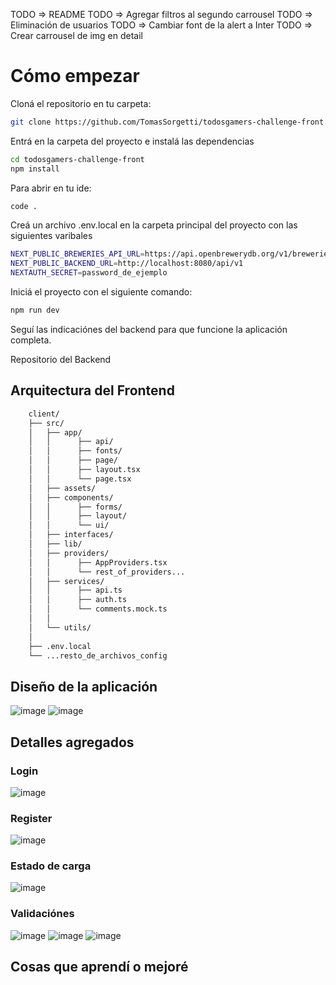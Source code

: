 TODO => README
TODO => Agregar filtros al segundo carrousel
TODO => Eliminación de usuarios
TODO => Cambiar font de la alert a Inter
TODO => Crear carrousel de img en detail

# Cómo empezar

Cloná el repositorio en tu carpeta:

```bash
git clone https://github.com/TomasSorgetti/todosgamers-challenge-front.git
```

Entrá en la carpeta del proyecto e instalá las dependencias

```bash
cd todosgamers-challenge-front
npm install
```

Para abrir en tu ide:

```bash
code .
```

Creá un archivo .env.local en la carpeta principal del proyecto con las siguientes varibales

```bash
NEXT_PUBLIC_BREWERIES_API_URL=https://api.openbrewerydb.org/v1/breweries
NEXT_PUBLIC_BACKEND_URL=http://localhost:8080/api/v1
NEXTAUTH_SECRET=password_de_ejemplo
```

Iniciá el proyecto con el siguiente comando:

```bash
npm run dev
```

Seguí las indicaciónes del backend para que funcione la aplicación completa.

Repositorio del Backend

## Arquitectura del Frontend

```bash
    client/
    ├── src/
    │   ├── app/
    │   │      ├── api/
    │   │      ├── fonts/
    │   │      ├── page/
    │   │      ├── layout.tsx
    │   │      └── page.tsx
    │   ├── assets/
    │   ├── components/
    │   │      ├── forms/
    │   │      ├── layout/
    │   │      └── ui/
    │   ├── interfaces/
    │   ├── lib/
    │   ├── providers/
    │   │      ├── AppProviders.tsx
    │   │      └── rest_of_providers...
    │   ├── services/
    │   │      ├── api.ts
    │   │      ├── auth.ts
    │   │      └── comments.mock.ts
    │   │
    │   └── utils/
    │
    ├── .env.local
    └── ...resto_de_archivos_config
```

## Diseño de la aplicación
![image](https://github.com/user-attachments/assets/a047dba4-9e72-4541-b787-e4ccca81edb3)
![image](https://github.com/user-attachments/assets/67eeb0c8-a4cb-44e5-bf98-852e5d9068aa)

## Detalles agregados
### Login
![image](https://github.com/user-attachments/assets/6efc0e13-1a29-4a75-b7b5-eeb2ffc7e617)

### Register
![image](https://github.com/user-attachments/assets/01c1ed8c-ea7a-46ff-af9d-0332dc08a1f2)

### Estado de carga
![image](https://github.com/user-attachments/assets/85194dca-c800-43f8-8884-3e880812c2d6)

### Validaciónes
![image](https://github.com/user-attachments/assets/7cefebe8-db1f-4277-910d-8d8b3e6038a5)
![image](https://github.com/user-attachments/assets/8c6d75dd-3f6b-45e1-934c-03be0b1f6032)
![image](https://github.com/user-attachments/assets/9e21a5bd-0dcc-4bad-99e1-53bdfce977fc)

## Cosas que aprendí o mejoré

